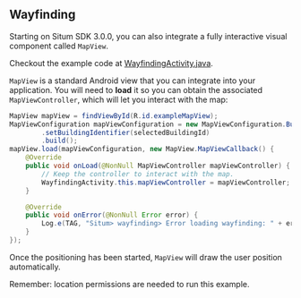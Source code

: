 ## <a name="use-wayfinding"></a> Wayfinding

Starting on Situm SDK 3.0.0, you can also integrate a fully interactive visual component called `MapView`.

Checkout the example code at [WayfindingActivity.java](https://github.com/situmtech/situm-android-getting-started/blob/master/app/src/main/java/es/situm/gettingstarted/usewayfinding/WayfindingActivity.java).

`MapView` is a standard Android view that you can integrate into your application. You will need to **load** it so you can obtain the associated `MapViewController`, which will let you interact with the map:

```java
MapView mapView = findViewById(R.id.exampleMapView);
MapViewConfiguration mapViewConfiguration = new MapViewConfiguration.Builder()
        .setBuildingIdentifier(selectedBuildingId)
        .build();
mapView.load(mapViewConfiguration, new MapView.MapViewCallback() {
    @Override
    public void onLoad(@NonNull MapViewController mapViewController) {
        // Keep the controller to interact with the map.
        WayfindingActivity.this.mapViewController = mapViewController;
    }

    @Override
    public void onError(@NonNull Error error) {
        Log.e(TAG, "Situm> wayfinding> Error loading wayfinding: " + error.getMessage());
    }
});
```

Once the positioning has been started, `MapView` will draw the user position automatically.

Remember: location permissions are needed to run this example.
